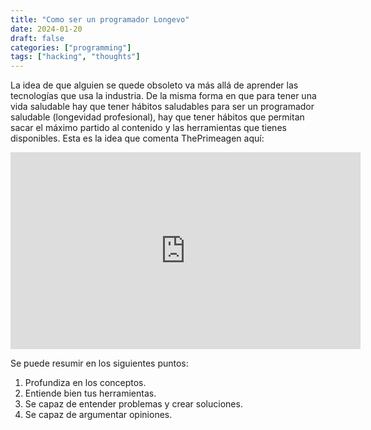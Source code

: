 ```yaml
---
title: "Como ser un programador Longevo"
date: 2024-01-20
draft: false
categories: ["programming"]
tags: ["hacking", "thoughts"]
---
```



La idea de que alguien se quede obsoleto va más allá de aprender las
tecnologías que usa la industria. De la misma forma en que para tener una vida
saludable hay que tener hábitos saludables para ser un programador saludable
(longevidad profesional), hay que tener hábitos que permitan sacar el máximo
partido al contenido y las herramientas que tienes disponibles. Esta es la idea
que comenta ThePrimeagen aquí:

<div style="text-align: center;">
<iframe
  width="560"
  height="315"
  src="https://www.youtube.com/embed/wxp4vvZJjso"
  frameborder="0"
  allow="accelerometer; autoplay; clipboard-write; encrypted-media; gyroscope; picture-in-picture"
  allowfullscreen></iframe>
</div>


Se puede resumir en los siguientes puntos:

1. Profundiza en los conceptos.
1. Entiende bien tus herramientas.
1. Se capaz de entender problemas y crear soluciones.
1. Se capaz de argumentar opiniones.
